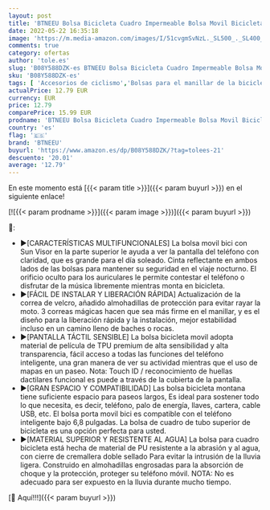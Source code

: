 ```yaml
---
layout: post
title: 'BTNEEU Bolsa Bicicleta Cuadro Impermeable Bolsa Movil Bicicleta Montaña con Parasol y Pantalla Táctil  Bolsa de Cuadro Bolsa Soporte Movil Bicicleta para Smartphones de hasta 6 8 Pulgada  Azul '
date: 2022-05-22 16:35:18
image: 'https://m.media-amazon.com/images/I/51cvgmSvNzL._SL500_._SL400_.jpg'
comments: true
category: ofertas
author: 'tole.es'
slug: 'B08Y588DZK-es BTNEEU Bolsa Bicicleta Cuadro Impermeable Bolsa Movil...'
sku: 'B08Y588DZK-es'
tags: [ 'Accesorios de ciclismo','Bolsas para el manillar de la bicicleta','Bolsas, mochilas y alforjas de ciclismo','Ciclismo','Deportes y aire libre','Ropa y equipo para deportes','bicicleta','btneeu','🇪🇸', ]
actualPrice: 12.79 EUR
currency: EUR
price: 12.79
comparePrice: 15.99 EUR
prodname: 'BTNEEU Bolsa Bicicleta Cuadro Impermeable Bolsa Movil Bicicleta Montaña con Parasol y Pantalla Táctil  Bolsa de Cuadro Bolsa Soporte Movil Bicicleta para Smartphones de hasta 6 8 Pulgada  Azul '
country: 'es'
flag: '🇪🇸'
brand: 'BTNEEU'
buyurl: 'https://www.amazon.es/dp/B08Y588DZK/?tag=tolees-21'
descuento: '20.01'
average: '12.79'
---
```


En este momento está [{{< param title >}}]({{< param buyurl >}}) en el siguiente enlace!

[![{{< param prodname >}}]({{< param image >}})]({{< param buyurl >}})

🔎:

- ►[CARACTERÍSTICAS MULTIFUNCIONALES] La bolsa movil bici con Sun Visor en la parte superior le ayuda a ver la pantalla del teléfono con claridad, que es grande para el día soleado. Cinta reflectante en ambos lados de las bolsas para mantener su seguridad en el viaje nocturno. El orificio oculto para los auriculares le permite contestar el teléfono o disfrutar de la música libremente mientras monta en bicicleta.
- ►[FÁCIL DE INSTALAR Y LIBERACIÓN RÁPIDA] Actualización de la correa de velcro, añadido almohadillas de protección para evitar rayar la moto. 3 correas mágicas hacen que sea más firme en el manillar, y es el diseño para la liberación rápida y la instalación, mejor estabilidad incluso en un camino lleno de baches o rocas.
- ►[PANTALLA TÁCTIL SENSIBLE] La bolsa bicicleta movil adopta material de película de TPU premium de alta sensibilidad y alta transparencia, fácil acceso a todas las funciones del teléfono inteligente, una gran manera de ver su actividad mientras que el uso de mapas en un paseo. Nota: Touch ID / reconocimiento de huellas dactilares funcional es puede a través de la cubierta de la pantalla.
- ►[GRAN ESPACIO Y COMPATIBILIDAD] Las bolsa bicicleta montana tiene suficiente espacio para paseos largos, Es ideal para sostener todo lo que necesita, es decir, teléfono, palo de energía, llaves, cartera, cable USB, etc. El bolsa porta movil bici es compatible con el teléfono inteligente bajo 6,8 pulgadas. La bolsa de cuadro de tubo superior de bicicleta es una opción perfecta para usted.
- ►[MATERIAL SUPERIOR Y RESISTENTE AL AGUA] La bolsa para cuadro bicicleta está hecha de material de PU resistente a la abrasión y al agua, con cierre de cremallera doble sellado Para evitar la intrusión de la lluvia ligera. Construido en almohadillas engrosadas para la absorción de choque y la protección, proteger su teléfono móvil. NOTA: No es adecuado para ser expuesto en la lluvia durante mucho tiempo.

[🛒 Aquí!!!]({{< param buyurl >}})
